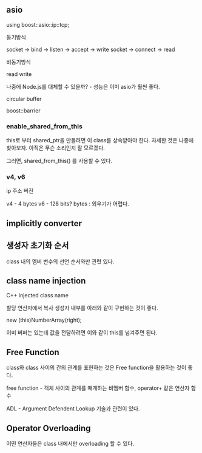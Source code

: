 ## asio

using boost::asio::ip::tcp;

동기방식

socket -> bind -> listen -> accept -> write
socket                   -> connect -> read

비동기방식

read
write

나중에 Node.js를 대체할 수 있을까? - 성능은 이미 asio가 훨씬 좋다.

circular buffer

boost::barrier 


### enable_shared_from_this

this로 부터 shared_ptr을 만들려면 이 class를 상속받아야 한다.
자세한 것은 나중에 찾아보자. 
아직은 무슨 소리인지 잘 모르겠다.

그러면, shared_from_this() 를 사용할 수 있다.

### v4, v6

ip 주소 버전

v4 - 4 bytes
v6 - 128 bits? bytes : 외우기가 어렵다.

## implicitly converter


## 생성자 초기화 순서

class 내의 멤버 변수의 선언 순서와만 관련 있다.

## class name injection

C++ injected class name

할당 연산자에서 복사 생성자 내부를 아래와 같이 구현하는 것이 좋다.

new (this)NumberArray(right);

이미 버퍼는 있는데 값을 전달하려면 이와 같이 this를 넘겨주면 된다.

## Free Function

class와 class 사이의 간의 관계를 표현하는 것은 Free function을 활용하는 것이 좋다.

free function - 객체 사이의 관계를 매개하는 비멤버 함수, operator+ 같은 연산자 함수

ADL - Argument Defendent Lookup 기술과 관련이 있다.


## Operator Overloading

어떤 연산자들은 class 내에서만 overloading 할 수 있다.

